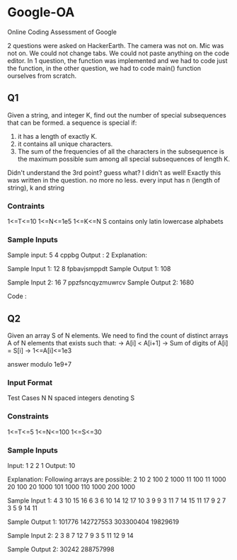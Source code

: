 # Google-OA
Online Coding Assessment of Google

2 questions were asked on HackerEarth.
The camera was not on. Mic was not on. We could not change tabs. We could not paste anything on the code editor.
In 1 question, the function was implemented and we had to code just the function, in the other question, we had to code main() function ourselves from scratch.

## Q1
Given a string, and integer K, find out the number of special subsequences that can be formed.
a sequence is special if:
1) it has a length of exactly K.
2) it contains all unique characters.
3) The sum of the frequencies of all the characters in the subsequence is the maximum possible sum among all special subsequences of length K.

Didn't understand the 3rd point? guess what? I didn't as well! Exactly this was written in the question. no more no less.
every input has n (length of string), k and string

### Contraints
1<=T<=10
1<=N<=1e5
1<=K<=N
S contains only latin lowercase alphabets

### Sample Inputs
Sample input:
5 4 cppbg
Output :
2
Explanation:


Sample Input 1: 12 8 fpbavjsmppdt
Sample Output 1: 108

Sample Input 2: 16 7 ppzfsncqyzmuwrcv
Sample Output 2: 1680

Code : 


## Q2
Given an array S of N elements. We need to find the count of distinct arrays A of N elements that exists such that:
-> A[i] < A[i+1]
-> Sum of digits of A[i] = S[i]
-> 1<=A[i]<=1e3

answer modulo 1e9+7

### Input Format
Test Cases
N
N spaced integers denoting S

### Constraints
1<=T<=5
1<=N<=100
1<=S<=30

### Sample Inputs
Input:
1
2
2 1
Output:
10

Explanation:
Following arrays are possible: 
2 10
2 100
2 1000
11 100
11 1000
20 100
20 1000
101 1000
110 1000
200 1000

Sample Input 1:
4
3
10 15 16
6
3 6 10 14 12 17
10
3 9 9 3 11 7 14 15 11 17
9
2 7 3 5 9 14 11

Sample Output 1:
101776
142727553
303300404
19829619

Sample Input 2:
2
3
8 7 12
7
9 3 5 11 12 9 14

Sample Output 2:
30242
288757998










